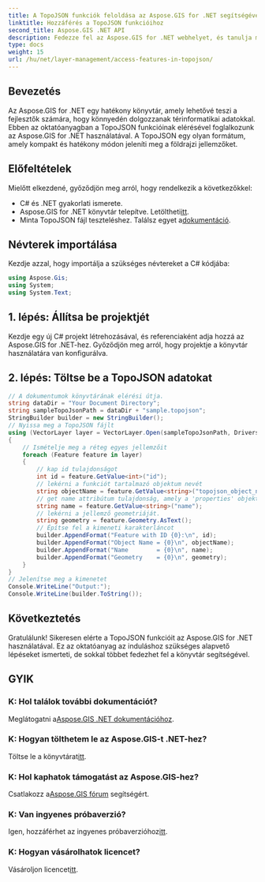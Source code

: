 ```yaml
---
title: A TopoJSON funkciók feloldása az Aspose.GIS for .NET segítségével
linktitle: Hozzáférés a TopoJSON funkcióihoz
second_title: Aspose.GIS .NET API
description: Fedezze fel az Aspose.GIS for .NET webhelyet, és tanulja meg lépésről lépésre elérni a TopoJSON funkcióit. Merüljön el a dokumentációban, és könnyedén szabadítsa fel a térinformatikai képességeket.
type: docs
weight: 15
url: /hu/net/layer-management/access-features-in-topojson/
---
```

## Bevezetés
Az Aspose.GIS for .NET egy hatékony könyvtár, amely lehetővé teszi a fejlesztők számára, hogy könnyedén dolgozzanak térinformatikai adatokkal. Ebben az oktatóanyagban a TopoJSON funkcióinak elérésével foglalkozunk az Aspose.GIS for .NET használatával. A TopoJSON egy olyan formátum, amely kompakt és hatékony módon jeleníti meg a földrajzi jellemzőket.
## Előfeltételek
Mielőtt elkezdené, győződjön meg arról, hogy rendelkezik a következőkkel:
- C# és .NET gyakorlati ismerete.
-  Aspose.GIS for .NET könyvtár telepítve. Letöltheti[itt](https://releases.aspose.com/gis/net/).
-  Minta TopoJSON fájl teszteléshez. Találsz egyet a[dokumentáció](https://reference.aspose.com/gis/net/).
## Névterek importálása
Kezdje azzal, hogy importálja a szükséges névtereket a C# kódjába:
```csharp
using Aspose.Gis;
using System;
using System.Text;
```
## 1. lépés: Állítsa be projektjét
Kezdje egy új C# projekt létrehozásával, és referenciaként adja hozzá az Aspose.GIS for .NET-hez. Győződjön meg arról, hogy projektje a könyvtár használatára van konfigurálva.
## 2. lépés: Töltse be a TopoJSON adatokat
```csharp
// A dokumentumok könyvtárának elérési útja.
string dataDir = "Your Document Directory";
string sampleTopoJsonPath = dataDir + "sample.topojson";
StringBuilder builder = new StringBuilder();
// Nyissa meg a TopoJSON fájlt
using (VectorLayer layer = VectorLayer.Open(sampleTopoJsonPath, Drivers.TopoJson))
{
    // Ismételje meg a réteg egyes jellemzőit
    foreach (Feature feature in layer)
    {
        // kap id tulajdonságot
        int id = feature.GetValue<int>("id");
        // lekérni a funkciót tartalmazó objektum nevét
        string objectName = feature.GetValue<string>("topojson_object_name");
        // get name attribútum tulajdonság, amely a 'properties' objektumon belül található
        string name = feature.GetValue<string>("name");
        // lekérni a jellemző geometriáját.
        string geometry = feature.Geometry.AsText();
        // Építse fel a kimeneti karakterláncot
        builder.AppendFormat("Feature with ID {0}:\n", id);
        builder.AppendFormat("Object Name = {0}\n", objectName);
        builder.AppendFormat("Name        = {0}\n", name);
        builder.AppendFormat("Geometry    = {0}\n", geometry);
    }
}
// Jelenítse meg a kimenetet
Console.WriteLine("Output:");
Console.WriteLine(builder.ToString());
```
## Következtetés
Gratulálunk! Sikeresen elérte a TopoJSON funkcióit az Aspose.GIS for .NET használatával. Ez az oktatóanyag az induláshoz szükséges alapvető lépéseket ismerteti, de sokkal többet fedezhet fel a könyvtár segítségével.
## GYIK
### K: Hol találok további dokumentációt?
 Meglátogatni a[Aspose.GIS .NET dokumentációhoz](https://reference.aspose.com/gis/net/).
### K: Hogyan tölthetem le az Aspose.GIS-t .NET-hez?
 Töltse le a könyvtárat[itt](https://releases.aspose.com/gis/net/).
### K: Hol kaphatok támogatást az Aspose.GIS-hez?
 Csatlakozz a[Aspose.GIS fórum](https://forum.aspose.com/c/gis/33) segítségért.
### K: Van ingyenes próbaverzió?
Igen, hozzáférhet az ingyenes próbaverzióhoz[itt](https://releases.aspose.com/).
### K: Hogyan vásárolhatok licencet?
 Vásároljon licencet[itt](https://purchase.aspose.com/buy).